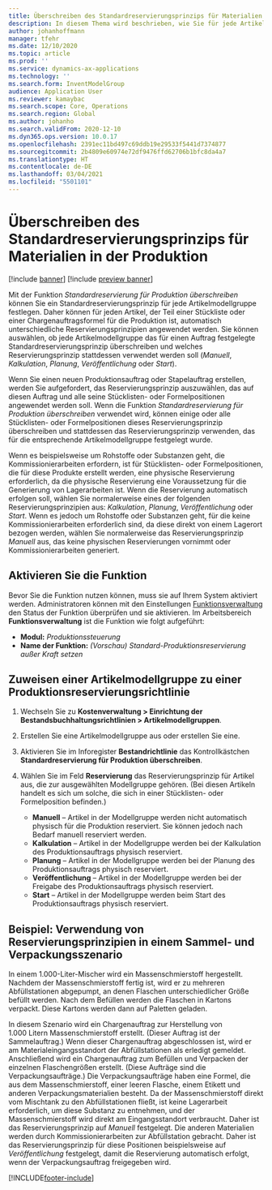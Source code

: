 ```yaml
---
title: Überschreiben des Standardreservierungsprinzips für Materialien in der Produktion
description: In diesem Thema wird beschrieben, wie Sie für jede Artikelmodellgruppe ein Standardreservierungsprinzip festlegen, sodass für jeden Artikel, der Teil einer Stückliste oder einer Chargenauftragsformel für die Produktion ist, automatisch unterschiedliche Reservierungsprinzipien angewendet werden können.
author: johanhoffmann
manager: tfehr
ms.date: 12/10/2020
ms.topic: article
ms.prod: ''
ms.service: dynamics-ax-applications
ms.technology: ''
ms.search.form: InventModelGroup
audience: Application User
ms.reviewer: kamaybac
ms.search.scope: Core, Operations
ms.search.region: Global
ms.author: johanho
ms.search.validFrom: 2020-12-10
ms.dyn365.ops.version: 10.0.17
ms.openlocfilehash: 2391ec11bd497c69ddb19e29533f5441d7374877
ms.sourcegitcommit: 2b4809e60974e72df9476ffd62706b1bfc8da4a7
ms.translationtype: HT
ms.contentlocale: de-DE
ms.lasthandoff: 03/04/2021
ms.locfileid: "5501101"
---
```

# <a name="override-the-default-reservation-principle-for-materials-in-production"></a>Überschreiben des Standardreservierungsprinzips für Materialien in der Produktion

[!include [banner](../includes/banner.md)]
[!include [preview banner](../includes/preview-banner.md)]

Mit der Funktion *Standardreservierung für Produktion überschreiben* können Sie ein Standardreservierungsprinzip für jede Artikelmodellgruppe festlegen. Daher können für jeden Artikel, der Teil einer Stückliste oder einer Chargenauftragsformel für die Produktion ist, automatisch unterschiedliche Reservierungsprinzipien angewendet werden. Sie können auswählen, ob jede Artikelmodellgruppe das für einen Auftrag festgelegte Standardreservierungsprinzip überschreiben und welches Reservierungsprinzip stattdessen verwendet werden soll (*Manuell*, *Kalkulation*, *Planung*, *Veröffentlichung* oder *Start*).

Wenn Sie einen neuen Produktionsauftrag oder Stapelauftrag erstellen, werden Sie aufgefordert, das Reservierungsprinzip auszuwählen, das auf diesen Auftrag und alle seine Stücklisten- oder Formelpositionen angewendet werden soll. Wenn die Funktion *Standardreservierung für Produktion überschreiben* verwendet wird, können einige oder alle Stücklisten- oder Formelpositionen dieses Reservierungsprinzip überschreiben und stattdessen das Reservierungsprinzip verwenden, das für die entsprechende Artikelmodellgruppe festgelegt wurde.

Wenn es beispielsweise um Rohstoffe oder Substanzen geht, die Kommissionierarbeiten erfordern, ist für Stücklisten- oder Formelpositionen, die für diese Produkte erstellt werden, eine physische Reservierung erforderlich, da die physische Reservierung eine Voraussetzung für die Generierung von Lagerarbeiten ist. Wenn die Reservierung automatisch erfolgen soll, wählen Sie normalerweise eines der folgenden Reservierungsprinzipien aus: *Kalkulation*, *Planung*, *Veröffentlichung* oder *Start*. Wenn es jedoch um Rohstoffe oder Substanzen geht, für die keine Kommissionierarbeiten erforderlich sind, da diese direkt von einem Lagerort bezogen werden, wählen Sie normalerweise das Reservierungsprinzip *Manuell* aus, das keine physischen Reservierungen vornimmt oder Kommissionierarbeiten generiert.

## <a name="turn-on-the-feature"></a>Aktivieren Sie die Funktion

Bevor Sie die Funktion nutzen können, muss sie auf Ihrem System aktiviert werden. Administratoren können mit den Einstellungen [Funktionsverwaltung](../../fin-ops-core/fin-ops/get-started/feature-management/feature-management-overview.md) den Status der Funktion überprüfen und sie aktivieren. Im Arbeitsbereich **Funktionsverwaltung** ist die Funktion wie folgt aufgeführt:

- **Modul:** *Produktionssteuerung*
- **Name der Funktion:** *(Vorschau) Standard-Produktionsreservierung außer Kraft setzen*

## <a name="assign-a-production-reservation-policy-to-an-item-model-group"></a>Zuweisen einer Artikelmodellgruppe zu einer Produktionsreservierungsrichtlinie

1. Wechseln Sie zu **Kostenverwaltung \> Einrichtung der Bestandsbuchhaltungsrichtlinien \> Artikelmodellgruppen**.
1. Erstellen Sie eine Artikelmodellgruppe aus oder erstellen Sie eine.
1. Aktivieren Sie im Inforegister **Bestandrichtlinie** das Kontrollkästchen **Standardreservierung für Produktion überschreiben**.
1. Wählen Sie im Feld **Reservierung** das Reservierungsprinzip für Artikel aus, die zur ausgewählten Modellgruppe gehören. (Bei diesen Artikeln handelt es sich um solche, die sich in einer Stücklisten- oder Formelposition befinden.)

    - **Manuell** – Artikel in der Modellgruppe werden nicht automatisch physisch für die Produktion reserviert. Sie können jedoch nach Bedarf manuell reserviert werden.
    - **Kalkulation** – Artikel in der Modellgruppe werden bei der Kalkulation des Produktionsauftrags physisch reserviert.
    - **Planung** – Artikel in der Modellgruppe werden bei der Planung des Produktionsauftrags physisch reserviert.
    - **Veröffentlichung** – Artikel in der Modellgruppe werden bei der Freigabe des Produktionsauftrags physisch reserviert.
    - **Start** – Artikel in der Modellgruppe werden beim Start des Produktionsauftrags physisch reserviert.

## <a name="example-using-reservation-principles-in-a-bulkpack-scenario"></a>Beispiel: Verwendung von Reservierungsprinzipien in einem Sammel- und Verpackungsszenario

In einem 1.000-Liter-Mischer wird ein Massenschmierstoff hergestellt. Nachdem der Massenschmierstoff fertig ist, wird er zu mehreren Abfüllstationen abgepumpt, an denen Flaschen unterschiedlicher Größe befüllt werden. Nach dem Befüllen werden die Flaschen in Kartons verpackt. Diese Kartons werden dann auf Paletten geladen.

In diesem Szenario wird ein Chargenauftrag zur Herstellung von 1.000 Litern Massenschmierstoff erstellt. (Dieser Auftrag ist der Sammelauftrag.) Wenn dieser Chargenauftrag abgeschlossen ist, wird er am Materialeingangsstandort der Abfüllstationen als erledigt gemeldet. Anschließend wird ein Chargenauftrag zum Befüllen und Verpacken der einzelnen Flaschengrößen erstellt. (Diese Aufträge sind die Verpackungsaufträge.) Die Verpackungsaufträge haben eine Formel, die aus dem Massenschmierstoff, einer leeren Flasche, einem Etikett und anderen Verpackungsmaterialien besteht. Da der Massenschmierstoff direkt vom Mischtank zu den Abfüllstationen fließt, ist keine Lagerarbeit erforderlich, um diese Substanz zu entnehmen, und der Massenschmierstoff wird direkt am Eingangsstandort verbraucht. Daher ist das Reservierungsprinzip auf *Manuell* festgelegt. Die anderen Materialien werden durch Kommissionierarbeiten zur Abfüllstation gebracht. Daher ist das Reservierungsprinzip für diese Positionen beispielsweise auf *Veröffentlichung* festgelegt, damit die Reservierung automatisch erfolgt, wenn der Verpackungsauftrag freigegeben wird.


[!INCLUDE[footer-include](../../includes/footer-banner.md)]